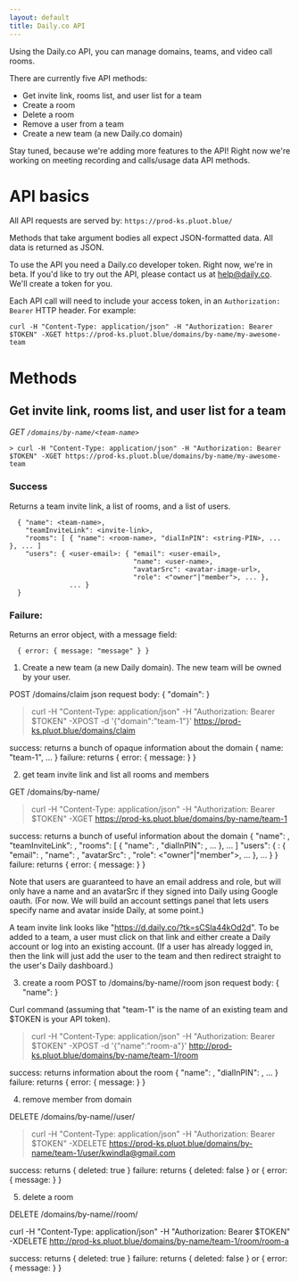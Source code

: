 ```yaml
---
layout: default
title: Daily.co API
---
```


Using the Daily.co API, you can manage domains, teams, and video call rooms.

There are currently five API methods:
  - Get invite link, rooms list, and user list for a team
  - Create a room
  - Delete a room
  - Remove a user from a team
  - Create a new team (a new Daily.co domain)

Stay tuned, because we're adding more features to the API! Right now we're working on meeting recording and calls/usage data API methods. 

# API basics

All API requests are served by: `https://prod-ks.pluot.blue/`

Methods that take argument bodies all expect JSON-formatted data. All data is returned as JSON.

To use the API you need a Daily.co developer token. Right now, we're in beta. If you'd like to try out the API, please contact us at help@daily.co. We'll create a token for you.

Each API call will need to include your access token, in an `Authorization: Bearer` HTTP header. For example:

```
curl -H "Content-Type: application/json" -H "Authorization: Bearer $TOKEN" -XGET https://prod-ks.pluot.blue/domains/by-name/my-awesome-team
```

# Methods

## Get invite link, rooms list, and user list for a team

*GET `/domains/by-name/<team-name>`*

```
> curl -H "Content-Type: application/json" -H "Authorization: Bearer $TOKEN" -XGET https://prod-ks.pluot.blue/domains/by-name/my-awesome-team
```

### Success

Returns a team invite link, a list of rooms, and a list of users.

```
  { "name": <team-name>,
    "teamInviteLink": <invite-link>, 
    "rooms": [ { "name": <room-name>, "dialInPIN": <string-PIN>, ... }, ... ]
    "users": { <user-email>: { "email": <user-email>,
                               "name": <user-name>,
                               "avatarSrc": <avatar-image-url>,
                               "role": <"owner"|"member">, ... },
               ... }
  }
```

### Failure: 

Returns an error object, with a message field:

```
  { error: { message: "message" } }
```



1. Create a new team (a new Daily domain). The new team will be owned by your user.

POST /domains/claim
json request body: { "domain": <team-name> }


> curl -H "Content-Type: application/json" -H "Authorization: Bearer $TOKEN" -XPOST -d '{"domain":"team-1"}' https://prod-ks.pluot.blue/domains/claim

success: returns a bunch of opaque information about the domain
  { name: "team-1", ... }
failure: returns { error: { message: } }


2. get team invite link and list all rooms and members

GET /domains/by-name/<team-name>


> curl -H "Content-Type: application/json" -H "Authorization: Bearer $TOKEN" -XGET https://prod-ks.pluot.blue/domains/by-name/team-1

success: returns a bunch of useful information about the domain
  { "name": <team-name>,
    "teamInviteLink": <invite-link>, 
    "rooms": [ { "name": <room-name>, "dialInPIN": <string-PIN>, ... }, ... ]
    "users": { <user-email>: { "email": <user-email>,
                               "name": <user-name>,
                               "avatarSrc": <avatar-image-url>,
                               "role": <"owner"|"member">, ... },
               ... }
  }
failure: returns { error: { message: } }

Note that users are guaranteed to have an email address and role, but will only have a name and an avatarSrc if they signed into Daily using Google oauth. (For now. We will build an account settings panel that lets users specify name and avatar inside Daily, at some point.)

A team invite link looks like "https://d.daily.co/?tk=sCSla44kOd2d". To be added to a team, a user must click on that link and either create a Daily account or log into an existing account. (If a user has already logged in, then the link will just add the user to the team and then redirect straight to the user's Daily dashboard.)

3. create a room
POST to /domains/by-name/<team-name>/room
json request body: { "name": <room-name> }

Curl command (assuming that "team-1" is the name of an existing team and $TOKEN is your API token).


> curl -H "Content-Type: application/json" -H "Authorization: Bearer $TOKEN" -XPOST -d '{"name":"room-a"}' http://prod-ks.pluot.blue/domains/by-name/team-1/room

success: returns information about the room
  { "name": <room-name>, "dialInPIN": <string-PIN>, ... }
failure: returns { error: { message: } }

4. remove member from domain

DELETE /domains/by-name/<team-name>/user/<user-email>


> curl -H "Content-Type: application/json" -H "Authorization: Bearer $TOKEN" -XDELETE https://prod-ks.pluot.blue/domains/by-name/team-1/user/kwindla@gmail.com

success: returns { deleted: true }
failure: returns { deleted: false } or { error: { message: } }

5. delete a room

DELETE /domains/by-name/<team-name>/room/<room-name>

curl -H "Content-Type: application/json" -H "Authorization: Bearer $TOKEN" -XDELETE http://prod-ks.pluot.blue/domains/by-name/team-1/room/room-a

success: returns { deleted: true }
failure: returns { deleted: false } or { error: { message: } }
